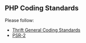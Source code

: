 ## PHP Coding Standards

Please follow:
 * [Thrift General Coding Standards](/doc/coding_standards.md)
 * [PSR-2](http://www.php-fig.org/psr/psr-2/)
